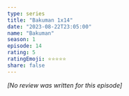 ```yaml
---
type: series
title: "Bakuman 1x14"
date: "2023-08-22T23:05:00"
name: "Bakuman"
season: 1
episode: 14
rating: 5
ratingEmoji: ⭐️⭐️⭐️⭐️⭐️
share: false
---
```


*[No review was written for this episode]*
